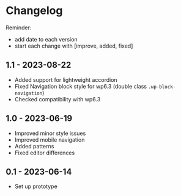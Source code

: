 # Changelog

Reminder: 
- add date to each version
- start each change with [improve, added, fixed]

## 1.1 - 2023-08-22

- Added support for lightweight accordion
- Fixed Navigation block style for wp6.3 (double class `.wp-block-navigation`)
- Checked compatibility with wp6.3

## 1.0 - 2023-06-19

- Improved minor style issues
- Improved mobile navigation
- Added patterns
- Fixed editor differences

## 0.1 - 2023-06-14

- Set up prototype